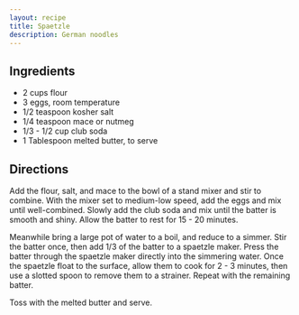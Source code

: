 ```yaml
---
layout: recipe
title: Spaetzle
description: German noodles
---
```


## Ingredients

* 2 cups flour
* 3 eggs, room temperature
* 1/2 teaspoon kosher salt
* 1/4 teaspoon mace or nutmeg
* 1/3 - 1/2 cup club soda
* 1 Tablespoon melted butter, to serve

## Directions

Add the flour, salt, and mace to the bowl of a stand mixer and stir to combine. With the mixer set to medium-low speed, add the eggs and mix until well-combined. Slowly add the club soda and mix until the batter is smooth and shiny. Allow the batter to rest for 15 - 20 minutes.

Meanwhile bring a large pot of water to a boil, and reduce to a simmer. Stir the batter once, then add 1/3 of the batter to a spaetzle maker. Press the batter through the spaetzle maker directly into the simmering water. Once the spaetzle float to the surface, allow them to cook for 2 - 3 minutes, then use a slotted spoon to remove them to a strainer. Repeat with the remaining batter.

Toss with the melted butter and serve.
